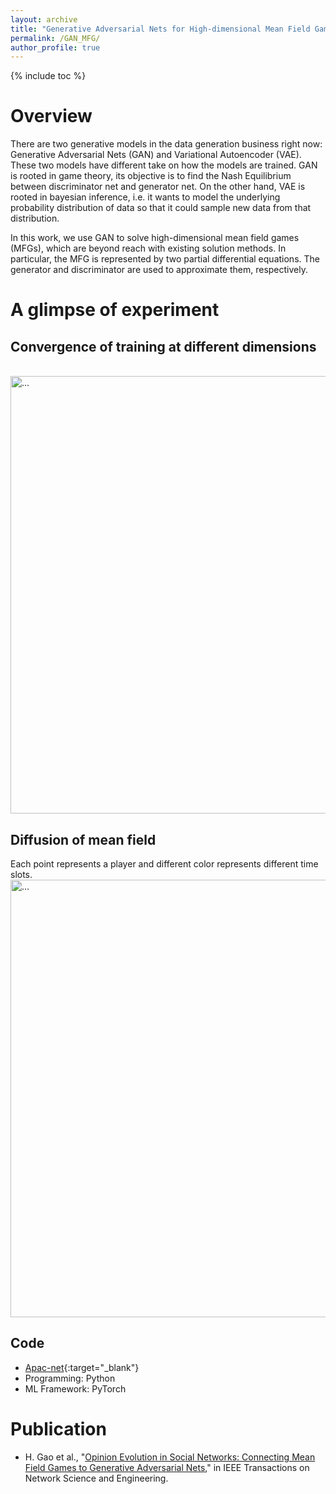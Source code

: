 ```yaml
---
layout: archive
title: "Generative Adversarial Nets for High-dimensional Mean Field Games"
permalink: /GAN_MFG/
author_profile: true
---
```



{% include toc %}

# Overview
There are two generative models in the data generation business right now: Generative Adversarial Nets (GAN) and Variational Autoencoder (VAE). These two models have different take on how the models are trained. GAN is rooted in game theory, its objective is to find the Nash Equilibrium between discriminator net and generator net. On the other hand, VAE is rooted in bayesian inference, i.e. it wants to model the underlying probability distribution of data so that it could sample new data from that distribution. 

In this work, we use GAN to solve high-dimensional mean field games (MFGs), which are beyond reach with existing solution methods. In particular, the MFG is represented by two partial differential equations. The generator and discriminator are used to approximate them, respectively. 

# A glimpse of experiment
## Convergence of training at different dimensions
<br />
<img align="center" width="700" src="{{ site.url }}/images/myimage/GAN_MFG_convergence.png" alt="...">
<br />

## Diffusion of mean field
Each point represents a player and different color represents different time slots.
<br />
<img align="center" width="700" src="{{ site.url }}/images/myimage/GAN_MFG_simulation.png" alt="...">
<br />
 
## Code
* [Apac-net](https://github.com/Asrua/apac-net){:target="_blank"}
* Programming: Python
* ML Framework: PyTorch

# Publication
* H. Gao et al., "[Opinion Evolution in Social Networks: Connecting Mean Field Games to Generative Adversarial Nets](https://ieeexplore-ieee-org.ezproxy.lib.uh.edu/document/9762023)," in IEEE Transactions on Network Science and Engineering.
